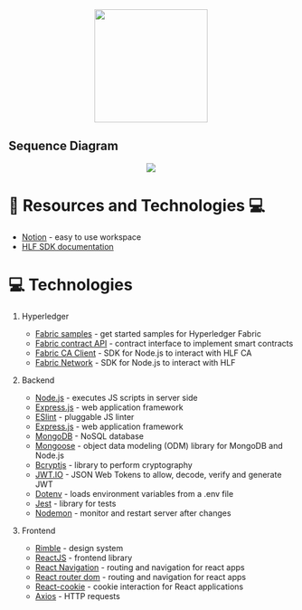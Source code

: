 <div align="center">

<img src='https://res.cloudinary.com/lorransutter/image/upload/v1596161929/Liken/Logo.svg' height=200/>

</div>

## Sequence Diagram

<div align="center">

<img src='https://res.cloudinary.com/lorransutter/image/upload/v1596147619/Liken/Liken_Sequence_Diagram.svg'/>

</div>


# :book: Resources and Technologies :computer:

- [Notion](https://www.notion.so/) - easy to use workspace
- [HLF SDK documentation](https://hyperledger.github.io/fabric-chaincode-node/release-1.4/api/index.html)
<!-- - [Private data - article](https://medium.com/@spsingh559/deep-dive-into-private-data-in-hyperledger-fabric-cf23931e8f96) -->

# :computer: Technologies

1. Hyperledger

    - [Fabric samples](https://github.com/hyperledger/fabric-samples) - get started samples for Hyperledger Fabric
    - [Fabric contract API](https://www.npmjs.com/package/fabric-contract-api) - contract interface to implement smart contracts
    - [Fabric CA Client](https://www.npmjs.com/package/fabric-ca-client) - SDK for Node.js to interact with HLF CA
    - [Fabric Network](https://www.npmjs.com/package/fabric-network) - SDK for Node.js to interact with HLF

2. Backend

    - [Node.js](https://nodejs.org/en/) - executes JS scripts in server side
    - [Express.js](http://expressjs.com/) - web application framework
    - [ESlint](https://eslint.org/) - pluggable JS linter
    - [Express.js](http://expressjs.com/) - web application framework
    - [MongoDB](https://www.mongodb.com/) - NoSQL database
    - [Mongoose](https://mongoosejs.com/) - object data modeling (ODM) library for MongoDB and Node.js
    <!-- - [Async](https://caolan.github.io/async/v3/) - library to perform asynchronous operations -->
    <!-- - [Express validator](https://express-validator.github.io/docs/) - middleware to validate data -->
    - [Bcryptjs](https://www.npmjs.com/package/bcryptjs) - library to perform cryptography
    - [JWT.IO](https://jwt.io/) - JSON Web Tokens to allow, decode, verify and generate JWT
    - [Dotenv](https://www.npmjs.com/package/dotenv) - loads environment variables from a .env file
    - [Jest](https://jestjs.io/) - library for tests
    <!-- - [Moment.js](https://momentjs.com/) - parsing, validating, manipulating and displaying dates and times -->
    - [Nodemon](https://www.npmjs.com/package/nodemon) - monitor and restart server after changes
    <!-- - [Supertest](https://github.com/visionmedia/supertest) - HTTP assertions provider -->

3. Frontend

    - [Rimble](https://rimble.consensys.design/) - design system
    - [ReactJS](https://reactjs.org/) - frontend library
    - [React Navigation](https://reactnavigation.org/) - routing and navigation for react apps
    - [React router dom](https://www.npmjs.com/package/react-router-dom) - routing and navigation for react apps
    - [React-cookie](https://www.npmjs.com/package/react-cookie) - cookie interaction for React applications
    <!-- - [React dropzone](https://react-dropzone.js.org/) - create zone to drop files -->
    - [Axios](https://www.npmjs.com/package/axios) - HTTP requests